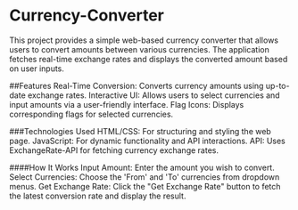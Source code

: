 # Currency-Converter
This project provides a simple web-based currency converter that allows users to convert amounts between various currencies. The application fetches real-time exchange rates and displays the converted amount based on user inputs.

##Features
Real-Time Conversion: Converts currency amounts using up-to-date exchange rates.
Interactive UI: Allows users to select currencies and input amounts via a user-friendly interface.
Flag Icons: Displays corresponding flags for selected currencies.

###Technologies Used
HTML/CSS: For structuring and styling the web page.
JavaScript: For dynamic functionality and API interactions.
API: Uses ExchangeRate-API for fetching currency exchange rates.

####How It Works
Input Amount: Enter the amount you wish to convert.
Select Currencies: Choose the 'From' and 'To' currencies from dropdown menus.
Get Exchange Rate: Click the "Get Exchange Rate" button to fetch the latest conversion rate and display the result.
